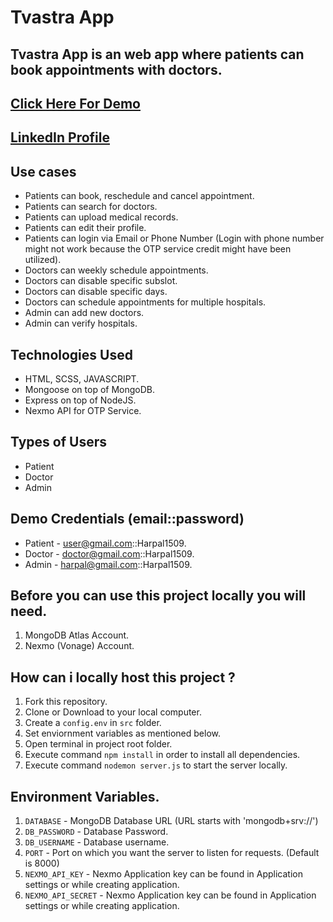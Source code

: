 # Tvastra App

## Tvastra App is an web app where patients can book appointments with doctors.

## [Click Here For Demo](https://tvastra-app.herokuapp.com)

## [LinkedIn Profile](https://www.linkedin.com/in/harpalsinhjadeja)


## Use cases

* Patients can book, reschedule and cancel appointment.
* Patients can search for doctors.
* Patients can upload medical records.
* Patients can edit their profile.
* Patients can login via Email or Phone Number (Login with phone number might not work because the OTP service credit might have been utilized).
* Doctors can weekly schedule appointments.
* Doctors can disable specific subslot.
* Doctors can disable specific days.
* Doctors can schedule appointments for multiple hospitals.
* Admin can add new doctors.
* Admin can verify hospitals.

## Technologies Used

* HTML, SCSS, JAVASCRIPT.
* Mongoose on top of MongoDB.
* Express on top of NodeJS.
* Nexmo API for OTP Service.


## Types of Users

* Patient
* Doctor
* Admin


## Demo Credentials (email::password)

* Patient - user@gmail.com::Harpal1509.
* Doctor - doctor@gmail.com::Harpal1509.
* Admin - harpal@gmail.com::Harpal1509.


## Before you can use this project locally you will need.

1. MongoDB Atlas Account.
2. Nexmo (Vonage) Account.


## How can i locally host this project ?

1. Fork this repository.
2. Clone or Download to your local computer.
3. Create a `config.env` in `src` folder.
4. Set enviornment variables as mentioned below.
5. Open terminal in project root folder.
6. Execute command `npm install` in order to install all dependencies.
7. Execute command `nodemon server.js` to start the server locally.

## Environment Variables.

1. `DATABASE` - MongoDB Database URL (URL starts with 'mongodb+srv://')
2. `DB_PASSWORD` - Database Password.
3. `DB_USERNAME` - Database username.
4. `PORT` - Port on which you want the server to listen for requests. (Default is 8000)
5. `NEXMO_API_KEY` - Nexmo Application key can be found in Application settings or while creating application.
6. `NEXMO_API_SECRET` - Nexmo Application key can be found in Application settings or while creating application.






